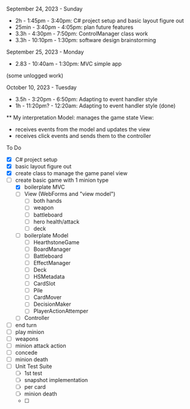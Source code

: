 

September 24, 2023 - Sunday

- 2h - 1:45pm - 3:40pm: C# project setup and basic layout figure out
- 25min - 3:40pm - 4:05pm: plan future features
- 3.3h - 4:30pm - 7:50pm: ControlManager class work
- 3.3h - 10:10pm - 1:30pm: software design brainstorming

September 25, 2023 - Monday

- 2.83 - 10:40am - 1:30pm: MVC simple app

(some unlogged work)

October 10, 2023 - Tuesday

- 3.5h - 3:20pm - 6:50pm: Adapting to event handler style
- 1h - 11:20pm? - 12:20am: Adapting to event handler style (done)

** My interpretation
Model: manages the game state
View:
- receives events from the model and updates the view
- receives click events and sends them to the controller


To Do

- [x] C# project setup
- [x] basic layout figure out
- [x] create class to manage the game panel view
- [ ] create basic game with 1 minion type
  - [x] boilerplate MVC
  - [ ] View (WebForms and "view model")
    - [ ] both hands
    - [ ] weapon
    - [ ] battleboard
    - [ ] hero health/attack
    - [ ] deck
  - [ ] boilerplate Model
    - [ ] HearthstoneGame
    - [ ] BoardManager
    - [ ] Battleboard
    - [ ] EffectManager
    - [ ] Deck
    - [ ] HSMetadata
    - [ ] CardSlot
    - [ ] Pile
    - [ ] CardMover
    - [ ] DecisionMaker
    - [ ] PlayerActionAttemper
  - [ ] Controller
- [ ] end turn
- [ ] play minion
- [ ] weapons
- [ ] minion attack action
- [ ] concede
- [ ] minion death
- [ ] Unit Test Suite
  - [ ] 1st test
  - [ ] snapshot implementation
  - [ ] per card
  - [ ] minion death
  - [ ] 
